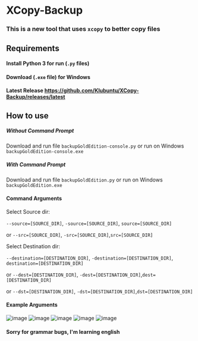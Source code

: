 # XCopy-Backup
### This is a new tool that uses ``xcopy`` to better copy files

## Requirements
#### Install Python 3 for run (`.py` files)
#### Download (`.exe` file) for Windows
#### Latest Release https://github.com/Klubuntu/XCopy-Backup/releases/latest


## How to use
##### Without Command Prompt
Download and run file ``backupGoldEdition-console.py`` or run on Windows ``backupGoldEdition-console.exe``

##### With Command Prompt
Download and run file ``backupGoldEdition.py`` or run on Windows ``backupGoldEdition.exe``
#### Command Arguments
Select Source dir:

`--source=[SOURCE_DIR]`, `-source=[SOURCE_DIR]`, `source=[SOURCE_DIR]` 

or `--src=[SOURCE_DIR]`, `-src=[SOURCE_DIR]`,`src=[SOURCE_DIR]`

Select Destination dir:

`--destination=[DESTINATION_DIR]`, `-destination=[DESTINATION_DIR]`, `destination=[DESTINATION_DIR]` 

or `--dest=[DESTINATION_DIR]`, `-dest=[DESTINATION_DIR]`,`dest=[DESTINATION_DIR]`

or `--dst=[DESTINATION_DIR]`, `-dst=[DESTINATION_DIR]`,`dst=[DESTINATION_DIR]`
#### Example Arguments
![image](https://user-images.githubusercontent.com/49614906/155405073-fb766286-1d66-4f80-9dcd-3de6bf037762.png)
![image](https://user-images.githubusercontent.com/49614906/155405175-e44ffef0-69b6-45e6-84f0-6e15beafeeda.png)
![image](https://user-images.githubusercontent.com/49614906/155405267-1a356a96-6820-4f6c-8103-59c08125e201.png)
![image](https://user-images.githubusercontent.com/49614906/155405449-68022f97-7827-4436-a9f7-f5426ccd3452.png)
![image](https://user-images.githubusercontent.com/49614906/155405605-8de79936-0afa-47b7-9f48-d3e2c03fe13f.png)

#### Sorry for grammar bugs, I'm learning english 
